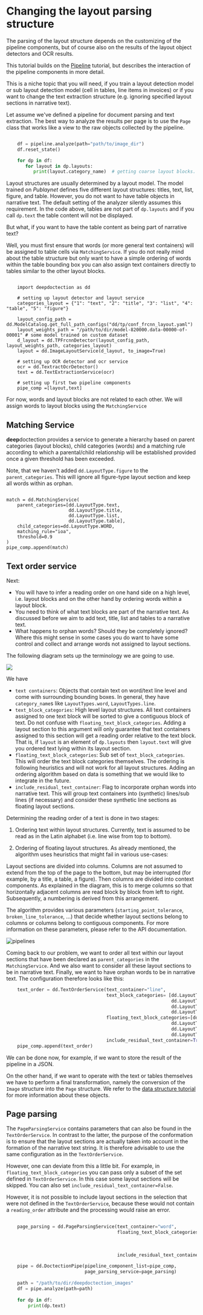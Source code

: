 # Changing the layout parsing structure

The parsing of the layout structure depends on the customizing of the pipeline components, but of course also on the 
results of the layout object detectors and OCR results. 

This tutorial builds on the [Pipeline](pipelines_notebook.md) tutorial, but describes the interaction of the pipeline 
components in more detail. 

This is a niche topic that you will need, if you train a layout detection model or sub layout detection model (cell in
tables, line items in invoices) or if you want to change the text extraction structure (e.g. ignoring specified 
layout sections in narrative text).

Let assume we've defined a pipeline for document parsing and text extraction. The best way to analyze the results per 
page is to use the `Page` class that works like a view to the raw objects collected by the pipeline.

```python

    df = pipeline.analyze(path="path/to/image_dir")
    df.reset_state()

    for dp in df:
       for layout in dp.layouts:
          print(layout.category_name)  # getting coarse layout blocks.
```


Layout structures are usually determined by a layout model. The model trained on *Publaynet* defines five different
layout structures: titles, text, list, figure, and table. However, you do not want to have table objects in 
narrative text. The default setting of the analyzer silently assumes this requirement. In the code above, tables are
not part of `dp.layouts` and if you call `dp.text` the table content will not be displayed. 

But what, if you want to have the table content as being part of narrative text? 

Well, you must first ensure that words (or more general text containers) will be assigned to table cells via 
`MatchingService`. If you do not really mind about the table structure but only want to have a simple ordering of
words within the table bounding box you can also assign text containers directly to tables similar to the other
layout blocks.

```python3

    import deepdoctection as dd

    # setting up layout detector and layout service
    categories_layout = {"1": "text", "2": "title", "3": "list", "4": "table", "5": "figure"}

    layout_config_path = dd.ModelCatalog.get_full_path_configs("dd/tp/conf_frcnn_layout.yaml")
    layout_weights_path = "/path/to/dir/model-820000.data-00000-of-00001" # some model trained on custom dataset
    d_layout = dd.TPFrcnnDetector(layout_config_path, layout_weights_path, categories_layout)
    layout = dd.ImageLayoutService(d_layout, to_image=True)

    # setting up OCR detector and ocr service
    ocr = dd.TextractOcrDetector()
    text = dd.TextExtractionService(ocr)

    # setting up first two pipeline components
    pipe_comp =[layout,text]
```

For now, words and layout blocks are not related to each other. We will assign words to layout blocks using the 
`MatchingService`


## Matching Service

**deep**doctection provides a service to generate a hierarchy based
on parent categories (layout blocks), child categories (words) and a matching rule according to which
a parental/child relationship will be established provided once a given threshold has been exceeded.

Note, that we haven't added `dd.LayoutType.figure` to the `parent_categories`. This will ignore all figure-type
layout section and keep all words within as orphan.

```python3

match = dd.MatchingService(
    parent_categories=[dd.LayoutType.text,
                       dd.LayoutType.title,
                       dd.LayoutType.list,
                       dd.LayoutType.table],
    child_categories=dd.LayoutType.WORD,
    matching_rule="ioa",
    threshold=0.9
)
pipe_comp.append(match)
``` 

## Text order service

Next:

- You will have to infer a reading order on one hand side on a high level, i.e. layout blocks and on the other hand 
  by ordering words within a layout block.
- You need to think of what text blocks are part of the narrative text. As discussed before we aim to add text, title,
  list and tables to a narrative text.
- What happens to orphan words? Should they be completely ignored? Where this might sense in some cases you do want to
  have some control and collect and arrange words not assigned to layout sections.  

The following diagram sets up the terminology we are going to use.

![](./_imgs/dd_text_order.png)

We have

- `text containers`: Objects that contain text on word/text line level and come with
                     surrounding bounding boxes. In general, they have `category_name`s like `LayoutTypes.word`, 
                    `LayoutTypes.line`.
- `text_block_categories`: High level layout structures. All text containers assigned to one text block will be sorted 
                   to give a contiguous block of text. Do not confuse with `floating_text_block_categories`. Adding
                   a layout section to this argument will only guarantee that text containers assigned to this section
                   will get a reading order relative to the text block. That is, if `layout` is an element of 
                   `dp.layouts` then `layout.text` will give you ordered text lying within its layout section.
- `floating_text_block_categories`: Sub set of `text_block_categories`. This will order the text block categories 
                   themselves. The ordering is following heuristics and will not work for all layout structures. 
                   Adding an ordering algorithm based on data is something that we would like to integrate in the future.
- `include_residual_text_container`: Flag to incorporate orphan words into narrative text. This will group text 
                   containers into (synthetic) lines/sub lines (if necessary) and consider these synthetic line sections 
                   as floating layout sections. 

  
Determining the reading order of a text is done in two stages:

1. Ordering text within layout structures. Currently, text is assumed to be read
as in the Latin alphabet (i.e. line wise from top to bottom).

2. Ordering of floating layout structures. As already mentioned, the algorithm uses heuristics that might fail in various
use-cases: 

Layout sections are divided into columns. Columns are not assumed to extend from the top of the page to the bottom, but
may be interrupted (for example, by a title, a table, a figure). 
Then columns are divided into context components. As explained in the diagram, this is to merge columns so that
horizontally adjacent columns are read block by block from left to right. 
Subsequently, a numbering is derived from this arrangement. 

The algorithm provides various parameters (`starting_point_tolerance`, `broken_line_tolerance`, ...) that decide
whether layout sections belong to columns or columns belong to contiguous components. For more information on these
parameters, please refer to the API documentation.

![pipelines](./_imgs/dd_connected_blocks.png)

Coming back to our problem, we want to order all text within our layout sections that have been declared as 
`parent_categories` in the `MatchingService`. And we also want to consider all these layout sections to be in narrative
text. Finally, we want to have orphan words to be in narrative text. The configuration therefore looks like this:

```python    
    text_order = dd.TextOrderService(text_container="line",
                                     text_block_categories= [dd.LayoutType.text,
                                                             dd.LayoutType.title,
                                                             dd.LayoutType.list,
                                                             dd.LayoutType.table],
                                     floating_text_block_categories=[dd.LayoutType.text,
                                                             dd.LayoutType.title,
                                                             dd.LayoutType.list,
                                                             dd.LayoutType.table],
                                     include_residual_text_container=True)
    pipe_comp.append(text_order)
```

We can be done now, for example, if we want to store the result of the pipeline in a JSON. 

On the other hand, if we want to operate with the text or tables themselves we have to perform a final transformation, 
namely the conversion of the `Image` structure into the `Page` structure. We refer to the 
[data structure tutorial](data_structure_notebook.md) for more information about these objects. 


## Page parsing

The `PageParsingService` contains parameters that can also be found in the `TextOrderService`. In contrast to the 
latter, the purpose of the conformation is to ensure that the layout sections are actually taken into account in the 
formation of the narrative text string. It is therefore advisable to use the same configuration as in the 
`TextOrderService`. 

However, one can deviate from this a little bit. For example, in `floating_text_block_categories` you can pass only a 
subset of the set defined in `TextOrderService`. In this case some layout sections will be skipped. You can also set 
`include_residual_text_container=False`. 

However, it is not possible to include layout sections in the selection that were not defined in the `TextOrderService`, 
because these would not contain a `reading_order` attribute and the processing would raise an error.


```python
    
    page_parsing = dd.PageParsingService(text_container="word",
                                         floating_text_block_categories=[dd.LayoutType.text,
                                                                         dd.LayoutType.title,
                                                                         dd.LayoutType.list,
                                                                         dd.LayoutType.table],
                                         include_residual_text_container=True)
    
    pipe = dd.DoctectionPipe(pipeline_component_list=pipe_comp,
                             page_parsing_service=page_parsing)
    
    path = "/path/to/dir/deepdoctection_images"
    df = pipe.analyze(path=path)
    
    for dp in df:
        print(dp.text)
``` 
